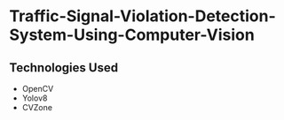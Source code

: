 # Traffic-Signal-Violation-Detection-System-Using-Computer-Vision

## Technologies Used
- OpenCV
- Yolov8
- CVZone
